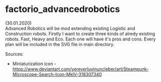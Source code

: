 # factorio_advancedrobotics

(30.01.2020)  
Advanced Robotics will be mod extending existing Logistic and Construction robots.
Firstly I want to create three kinds of alredy existing robots. Fast, Heavy and Eco. Each one will have it's pros and cons.
Every plan will be included in the SVG file in main directory.  
  
   
 Sources:
- Miniaturization icon - https://www.deviantart.com/yereverluvinuncleber/art/Steampunk-Microscope-Search-Icon-MkIV-318307340
